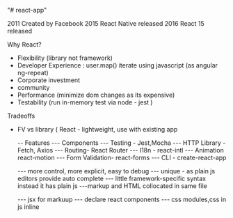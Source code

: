 "# react-app"

2011 Created by Facebook
2015 React Native released
2016 React 15 released

Why React?
- Flexibility (library not framework)
- Developer Experience : user.map() iterate using javascript (as angular ng-repeat)
- Corporate investment
- community
- Performance (minimize dom changes as its expensive)
- Testability (run in-memory test via node - jest )

Tradeoffs
- FV vs library ( React - lightweight, use with existing app

    -- Features
    --- Components
    --- Testing - Jest,Mocha
    --- HTTP Library - Fetch, Axios
    --- Routing- React Router
    --- l18n - react-intl
    --- Animation react-motion
    --- Form Validation- react-forms
    --- CLI - create-react-app

    --- more control, more explicit, easy to debug
    --- unique - as plain js editors provide auto complete
    --- little framework-specific syntax instead it has plain js
    ---markup and HTML collocated in same file

    --- jsx for markuup
    --- declare react components
    --- css modules,css in js inline

